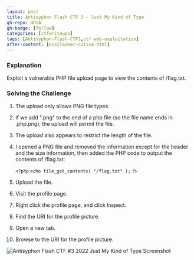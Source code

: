 ```yaml
---
layout: post
title: Antisyphon Flash CTF 3 - Just My Kind of Type
gh-repo: 4D5A
gh-badge: [follow]
categories: [ctfwriteups]
tags: [Antisyphon-Flash-CTF3,ctf-web-exploitation]
after-content: [disclaimer-notice.html]
---
```

### Explanation
Exploit a vulnerable PHP file upload page to view the contents of /flag.txt.

### Solving the Challenge
1. The upload only allows PNG file types.
2. If we add ".png" to the end of a php file (so the file name ends in .php.png), the upload will permit the file.
3. The upload also appears to restrict the length of the file.
4. I opened a PNG file and removed the information except for the header and the size information, then added the PHP code to output the contents of /flag.txt:

    ```<?php```
    ```echo file_get_contents( "/flag.txt" );```
    ```?>```

5. Upload the file.
6. Visit the profile page.
7. Right click the profile page, and click Inspect.
8. Find the URI for the profile picture.
9. Open a new tab.
10. Browse to the URI for the profile picture.

<img src="{{ 'assets/img/2022-09-14-antisyphon-flash-ctf3-2022-just-my-kind-of-type/antisyphon-flash-ctf3-2022-just-my-kind-of-type-screenshot.png' | relative_url }}" alt='Antisyphon Flash CTF #3 2022 Just My Kind of Type Screenshot' />